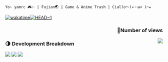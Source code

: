 `Yo~ yamrc 🎮✨ | Fujian🌏 | Game & Anime Trash | Ciallo～(∠・ω< )⌒★`

[![wakatime](https://wakatime.com/badge/user/347b183a-e02e-464a-a180-ed2963969f84.svg)](https://wakatime.com/@347b183a-e02e-464a-a180-ed2963969f84)[![HEAD~1](https://img.shields.io/badge/HEAD~-1-brightgreen?style=flat)](https://github.com/bilirumble)

<h3 align="right">👋Number of views</h3>
<img align="right" src="https://moe-counter.glitch.me/get/@:bilirumble?theme=rule34">

### 🌗 Development Breakdown

<img src="https://stats.ght.yamr.cc/api?username=yamrc&theme=blueberry&show_icons=true&hide_border=true&count_private=true">
<img src="https://stats.ght.yamr.cc/api/top-langs/?username=yamrc&theme=blueberry&show_icons=true&hide_border=true&layout=compact">
<img src="https://streak.ght.yamr.cc?user=yamrc&theme=blueberry&hide_border=true">

<!--
  HEAD~1: bilirumble (locked)
  HEAD: yamrc (active)
-->
